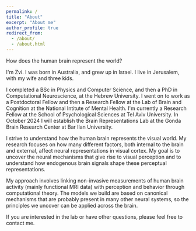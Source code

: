```yaml
---
permalink: /
title: "About"
excerpt: "About me"
author_profile: true
redirect_from: 
  - /about/
  - /about.html
---
```


How does the human brain represent the world?

I'm Zvi. I was born in Australia, and grew up in Israel. I live in Jerusalem, with my wife and three kids. 

I completed a BSc in Physics and Computer Science, and then a PhD in Computational Neuroscience, at the Hebrew University. I went on to work as a Postdoctoral Fellow and then a Research Fellow at the Lab of Brain and Cognition at the National Intitute of Mental Health. I'm currently a Research Fellow at the School of Psychological Sciences at Tel Aviv University. In October 2024 I will establish the Brain Representations Lab at the Gonda Brain Research Center at Bar Ilan University.

I strive to understand how the human brain represents the visual world. My research focuses on how many different factors, both internal to the brain and external, affect neural representations in visual cortex. My goal is to uncover the neural mechanisms that give rise to visual perception and to understand how endogenous brain signals shape these perceptual representations. 

My approach involves linking non-invasive measurements of human brain activity (mainly functional MRI data) with perception and behavior through computational theory. The models we build are based on canonical mechanisms that are probably present in many other neural systems, so the principles we uncover can be applied across the brain.

If you are interested in the lab or have other questions, please feel free to contact me.
 
